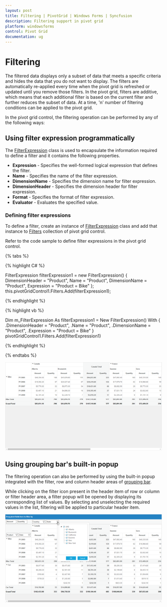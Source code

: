 ```yaml
---
layout: post
title: Filtering | PivotGrid | Windows Forms | Syncfusion
description: Filtering support in pivot grid
platform: windowsforms
control: Pivot Grid
documentation: ug
---
```


# Filtering

The filtered data displays only a subset of data that meets a specific criteria and hides the data that you do not want to display. The filters are automatically re-applied every time when the pivot grid is refreshed or updated until you remove those filters. In the pivot grid, filters are additive, which means that each additional filter is based on the current filter and further reduces the subset of data. At a time, 'n' number of filtering conditions can be applied to the pivot grid.

In the pivot grid control, the filtering operation can be performed by any of the following ways:

## Using filter expression programmatically

The [FilterExpression](https://help.syncfusion.com/cr/windowsforms/Syncfusion.PivotAnalysis.Base~Syncfusion.PivotAnalysis.Base.FilterExpression.html) class is used to encapsulate the information required to define a filter and it contains the following properties.

* **Expression** - Specifies the well-formed logical expression that defines the filter.
* **Name** - Specifies the name of the filter expression.
* **DimensionName** - Specifies the dimension name for filter expression.
* **DimensionHeader** - Specifies the dimension header for filter expression.
* **Format** - Specifies the format of filter expression.
* **Evaluator** - Evaluates the specified value.

### Defining filter expressions

To define a filter, create an instance of [FilterExpression](https://help.syncfusion.com/cr/windowsforms/Syncfusion.PivotAnalysis.Base~Syncfusion.PivotAnalysis.Base.FilterExpression.html) class and add that instance to [Filters](https://help.syncfusion.com/cr/windowsforms/Syncfusion.PivotAnalysis.Windows~Syncfusion.Windows.Forms.PivotAnalysis.PivotGridControl~Filters.html) collection of pivot grid control.

Refer to the code sample to define filter expressions in the pivot grid control.

{% tabs %}

{% highlight C# %}

FilterExpression filterExpression1 = new FilterExpression()
{
    DimensionHeader = "Product",
    Name = "Product",
    DimensionName = "Product",
    Expression = "Product = Bike"
};
this.pivotGridControl1.Filters.Add(filterExpression1);

{% endhighlight %}

{% highlight vb %}

Dim m_FilterExpression As filterExpression1 = New FilterExpression() With
{
    .DimensionHeader = "Product",
    .Name = "Product",
    .DimensionName = "Product",
    .Expression = "Product = Bike"
}
pivotGridControl1.Filters.Add(filterExpression1)

{% endhighlight %}

{% endtabs %}

![Filtering_img1](Filtering_images/Filtering_img1.png)

## Using grouping bar's built-in popup

The filtering operation can also be performed by using the built-in popup integrated with the filter, row and column header areas of [grouping bar](https://help.syncfusion.com/windowsforms/pivotgrid/grouping-bar).

While clicking on the filter icon present in the header item of row or column or filter header area, a filter popup will be opened by displaying its corresponding list of values. By selecting and unselecting the required values in the list, filtering will be applied to particular header item.

![Filtering_img2](Filtering_images/Filtering_img2.png)